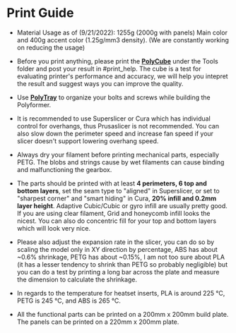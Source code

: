 # Print Guide

- Material Usage as of (9/21/2022): 1255g (2000g with panels) Main color and 400g accent color (1.25g/mm3 density). (We are constantly working on reducing the usage)

- Before you print anything, please print the [**PolyCube**](https://github.com/Reiten966/Polyformer/blob/main/STL/PolyTools/PolyCube.STL) under the Tools folder and post your result in #print_help. The cube is a test for evaluating printer's performance and accuracy, we will help you intepret the result and suggest ways you can improve the quality.

- Use [**PolyTray**](https://github.com/Reiten966/Polyformer/blob/main/STL/PolyTools/PolyTray.STL) to organize your bolts and screws while building the Polyformer.

- It is recommended to use Superslicer or Cura which has individual control for overhangs, thus Prusaslicer is not recommended. You can also slow down the perimeter speed and increase fan speed if your slicer doesn't support lowering overhang speed.

- Always dry your filament before printing mechanical parts, especially PETG. The blobs and strings cause by wet filaments can cause binding and malfunctioning the gearbox.

- The parts should be printed with at least **4 perimeters, 6 top and bottom layers**, set the seam type to "aligned" in Superslicer, or set to "sharpest corner" and "smart hiding" in Cura, **20% infill and 0.2mm layer height**. Adaptive Cubic/Cubic or gyro infill are usually pretty good. If you are using clear filament, Grid and honeycomb infill looks the nicest. You can also do concentric fill for your top and bottom layers which will look very nice.

- Please also adjust the expansion rate in the slicer, you can do so by scaling the model only in XY direction by percentage, ABS has about ~0.6% shrinkage, PETG has about ~0.15%, I am not too sure about PLA (it has a lesser tendency to shrink than PETG so probably negligible) but you can do a test by printing a long bar across the plate and measure the dimension to calculate the shrinkage.


- In regards to the temperature for heatset inserts, PLA is around 225 °C, PETG is 245 °C, and ABS is 265 °C.

- All the functional parts can be printed on a 200mm x 200mm build plate. The panels can be printed on a 220mm x 200mm plate.

